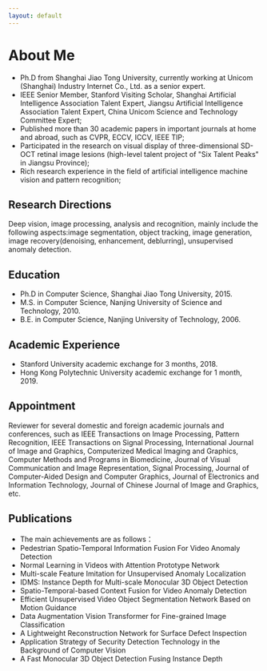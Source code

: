 ```yaml
---
layout: default
---
```



# About Me

* Ph.D from Shanghai Jiao Tong University, currently working at Unicom (Shanghai) Industry Internet Co., Ltd. as a senior expert.
* IEEE Senior Member, Stanford Visiting Scholar, Shanghai Artificial Intelligence Association Talent Expert, Jiangsu Artificial Intelligence Association Talent Expert, China Unicom Science and Technology Committee Expert;
* Published more than 30 academic papers in important journals at home and abroad, such as CVPR, ECCV, ICCV, IEEE TIP;
* Participated in the research on visual display of three-dimensional SD-OCT retinal image lesions (high-level talent project of "Six Talent Peaks" in Jiangsu Province);
* Rich research experience in the field of artificial intelligence machine vision and pattern recognition;

## Research Directions

Deep vision, image processing, analysis and recognition, mainly include the following aspects:image segmentation,
object tracking, image generation, image recovery(denoising, enhancement, deblurring), unsupervised anomaly detection.

## Education

* Ph.D in Computer Science, Shanghai Jiao Tong University, 2015.
* M.S. in Computer Science, Nanjing University of Science and Technology, 2010.
* B.E. in Computer Science, Nanjing University of Technology, 2006.

## Academic Experience

* Stanford University academic exchange for 3 months, 2018.
* Hong Kong Polytechnic University academic exchange for 1 month, 2019.

## Appointment

Reviewer for several domestic and foreign academic journals and conferences, such as IEEE Transactions on Image Processing,
Pattern Recognition, IEEE Transactions on Signal Processing, International Journal of Image and Graphics, Computerized
Medical Imaging and Graphics, Computer Methods and Programs in Biomedicine, Journal of Visual Communication and Image
Representation, Signal Processing, Journal of Computer-Aided Design and Computer Graphics, Journal of Electronics and
Information Technology, Journal of Chinese Journal of Image and Graphics, etc.

## Publications

* The main achievements are as follows：
* Pedestrian Spatio-Temporal Information Fusion For Video Anomaly Detection
* Normal Learning in Videos with Attention Prototype Network
* Multi-scale Feature Imitation for Unsupervised Anomaly Localization
* IDMS: Instance Depth for Multi-scale Monocular 3D Object Detection
* Spatio-Temporal-based Context Fusion for Video Anomaly Detection
* Efficient Unsupervised Video Object Segmentation Network Based on Motion Guidance
* Data Augmentation Vision Transformer for Fine-grained Image Classification
* A Lightweight Reconstruction Network for Surface Defect Inspection
* Application Strategy of Security Detection Technology in the Background of Computer Vision
* A Fast Monocular 3D Object Detection Fusing Instance Depth




